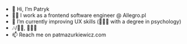 - 👋 Hi, I’m Patryk
- 👷🏼 I work as a frontend software engineer @ Allegro.pl
- 🌱 I’m currently improving UX skills (🧑🏼‍🎓 with a degree in psychology)
- 🎶/🤘🏼, 🚴🏼‍♂️
- 📫 Reach me on patmazurkiewicz.com

